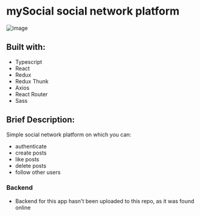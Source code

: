 # mySocial social network platform

![image](https://user-images.githubusercontent.com/94398533/174828275-0400dd31-4a0b-4673-b296-a2548d2ea891.png)

## Built with:

- Typescript
- React
- Redux
- Redux Thunk
- Axios
- React Router
- Sass

## Brief Description:

Simple social network platform on which you can:
 - authenticate
 - create posts
 - like posts
 - delete posts
 - follow other users

### Backend
- Backend for this app hasn't been uploaded to this repo, as it was found online
